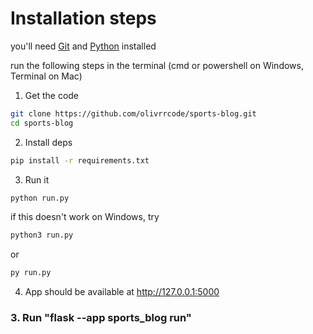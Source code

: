 # Installation steps

you'll need [Git](https://git-scm.com/downloads) and [Python](https://www.python.org/downloads/) installed

run the following steps in the terminal (cmd or powershell on Windows, Terminal on Mac)

1. Get the code

```bash
git clone https://github.com/olivrrcode/sports-blog.git
cd sports-blog
```

2. Install deps

```bash
pip install -r requirements.txt
```

3. Run it

```bash
python run.py
```

if this doesn't work on Windows, try

```bash
python3 run.py
```

or

```bash
py run.py
```

4. App should be available at http://127.0.0.1:5000

### 3. Run "flask --app sports_blog run"

